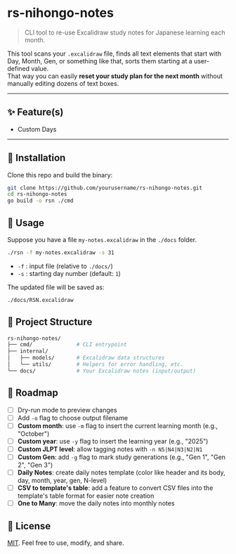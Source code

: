 # rs-nihongo-notes

> CLI tool to re-use Excalidraw study notes for Japanese learning each month.

This tool scans your `.excalidraw` file, finds all text elements that start with Day, Month, Gen, or something like that, sorts them starting at a user-defined value.  
That way you can easily **reset your study plan for the next month** without manually editing dozens of text boxes.

---

## ✨ Feature(s)

- Custom Days

---

## 🚀 Installation

Clone this repo and build the binary:

```bash
git clone https://github.com/yourusername/rs-nihongo-notes.git
cd rs-nihongo-notes
go build -o rsn ./cmd
```

## 📝 Usage

Suppose you have a file `my-notes.excalidraw` in the `./docs` folder.

```bash
./rsn -f my-notes.excalidraw -s 31
```

- `-f` : input file (relative to `./docs/`)
- `-s` : starting day number (default: `1`)

The updated file will be saved as:

```bash
./docs/RSN.excalidraw
```

## 📂 Project Structure

```bash
rs-nihongo-notes/
├── cmd/              # CLI entrypoint
├── internal/
│   ├── models/       # Excalidraw data structures
│   └── utils/        # Helpers for error handling, etc.
└── docs/             # Your Excalidraw notes (input/output)
```

## 🔮 Roadmap

- [ ] Dry-run mode to preview changes
- [ ] Add `-o` flag to choose output filename
- [ ] **Custom month**: use `-m` flag to insert the current learning month (e.g., "October")
- [ ] **Custom year**: use `-y` flag to insert the learning year (e.g., "2025")
- [ ] **Custom JLPT level**: allow tagging notes with `-n N5|N4|N3|N2|N1`
- [ ] **Custom Gen**: add `-g` flag to mark study generations (e.g., "Gen 1", "Gen 2", "Gen 3")
- [ ] **Daily Notes**: create daily notes template (color like header and its body, day, month, year, gen, N-level)
- [ ] **CSV to template's table**: add a feature to convert CSV files into the template's table format for easier note creation
- [ ] **One to Many**: move the daily notes into monthly notes

## 📜 License

[MIT](./LICENSE). Feel free to use, modify, and share.

